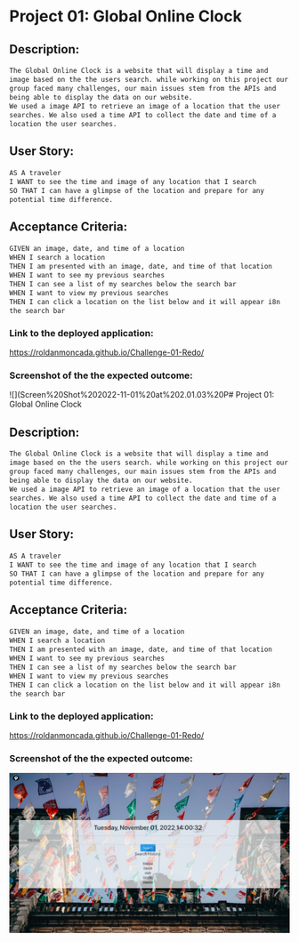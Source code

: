 # Project 01: Global Online Clock

## Description: 
    The Global Online Clock is a website that will display a time and image based on the the users search. while working on this project our group faced many challenges, our main issues stem from the APIs and being able to display the data on our website. 
    We used a image API to retrieve an image of a location that the user searches. We also used a time API to collect the date and time of a location the user searches.   

## User Story: 
```
AS A traveler
I WANT to see the time and image of any location that I search
SO THAT I can have a glimpse of the location and prepare for any potential time difference.
```

## Acceptance Criteria: 
```
GIVEN an image, date, and time of a location
WHEN I search a location 
THEN I am presented with an image, date, and time of that location
WHEN I want to see my previous searches 
THEN I can see a list of my searches below the search bar
WHEN I want to view my previous searches 
THEN I can click a location on the list below and it will appear i8n the search bar
```

### Link to the deployed application:
https://roldanmoncada.github.io/Challenge-01-Redo/

### Screenshot of the the expected outcome:
![](Screen%20Shot%202022-11-01%20at%202.01.03%20P# Project 01: Global Online Clock

## Description: 
    The Global Online Clock is a website that will display a time and image based on the the users search. while working on this project our group faced many challenges, our main issues stem from the APIs and being able to display the data on our website. 
    We used a image API to retrieve an image of a location that the user searches. We also used a time API to collect the date and time of a location the user searches.   

## User Story: 
```
AS A traveler
I WANT to see the time and image of any location that I search
SO THAT I can have a glimpse of the location and prepare for any potential time difference.
```

## Acceptance Criteria: 
```
GIVEN an image, date, and time of a location
WHEN I search a location 
THEN I am presented with an image, date, and time of that location
WHEN I want to see my previous searches 
THEN I can see a list of my searches below the search bar
WHEN I want to view my previous searches 
THEN I can click a location on the list below and it will appear i8n the search bar
```

### Link to the deployed application:
https://roldanmoncada.github.io/Challenge-01-Redo/

### Screenshot of the the expected outcome:
![](Screen%20Shot%202022-11-01%20at%202.01.03%20PM.png)
